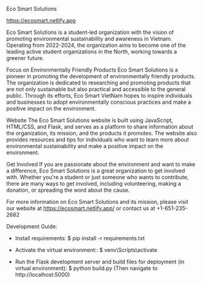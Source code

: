 Eco Smart Solutions

https://ecosmart.netlify.app

Eco Smart Solutions is a student-led organization with the vision of promoting environmental sustainability and awareness in Vietnam. Operating from 2022-2024, the organization aims to become one of the leading active student organizations in the North, working towards a greener future.

Focus on Environmentally Friendly Products
Eco Smart Solutions is a pioneer in promoting the development of environmentally friendly products. The organization is dedicated to researching and promoting products that are not only sustainable but also practical and accessible to the general public. Through its efforts, Eco Smart VietNam hopes to inspire individuals and businesses to adopt environmentally conscious practices and make a positive impact on the environment.

Website
The Eco Smart Solutions website is built using JavaScript, HTML/CSS, and Flask, and serves as a platform to share information about the organization, its mission, and the products it promotes. The website also provides resources and tips for individuals who want to learn more about environmental sustainability and make a positive impact on the environment.

Get Involved
If you are passionate about the environment and want to make a difference, Eco Smart Solutions is a great organization to get involved with. Whether you're a student or just someone who wants to contribute, there are many ways to get involved, including volunteering, making a donation, or spreading the word about the cause.

For more information on Eco Smart Solutions and its mission, please visit our website at https://ecosmart.netlify.app/ or contact us at +1-651-235-2682

Development Guide:
- Install requirements:
$ pip install -r requirements.txt

- Activate the virtual environment::
$ venv\Scripts\activate

- Run the Flask development server and build files for deployment (in virtual environment):
$ python build.py
(Then navigate to http://localhost:5000)
